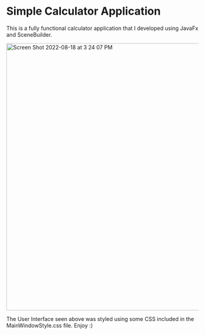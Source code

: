 # Simple Calculator Application

This is a fully functional calculator application that I developed using JavaFx and SceneBuilder.

<img width="699" alt="Screen Shot 2022-08-18 at 3 24 07 PM" src="https://user-images.githubusercontent.com/102321655/185477528-e4a9f72b-b52f-4bef-8861-67f4bc8415dc.png">

The User Interface seen above was styled using some CSS included in the MainWindowStyle.css file. Enjoy :) 
